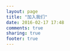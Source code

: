 ```yaml
---
layout: page
title: "加入我们"
date: 2016-02-17 17:48
comments: true
sharing: true
footer: true
---
```

